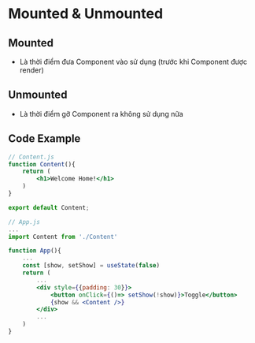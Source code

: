 # Mounted & Unmounted

## Mounted
- Là thời điểm đưa Component vào sử dụng (trước khi Component được render)

## Unmounted
- Là thời điểm gỡ Component ra không sử dụng nữa

## Code Example
```jsx
// Content.js
function Content(){
    return (
        <h1>Welcome Home!</h1>
    )
}

export default Content;

// App.js
...
import Content from './Content'

function App(){
    ...
    const [show, setShow] = useState(false)
    return (
        ...
        <div style={{padding: 30}}>
            <button onClick={()=> setShow(!show)}>Toggle</button>
            {show && <Content />}
        </div>
        ...
    )
}
```